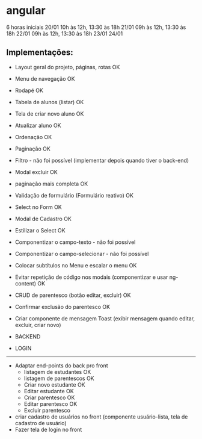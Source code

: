 # angular

6 horas iniciais
20/01 10h às 12h, 13:30 às 18h
21/01 09h às 12h, 13:30 às 18h
22/01 09h às 12h, 13:30 às 18h
23/01
24/01

## Implementações:

- Layout geral do projeto, páginas, rotas OK
- Menu de navegação OK
- Rodapé OK
- Tabela de alunos (listar) OK
- Tela de criar novo aluno OK
- Atualizar aluno OK
- Ordenação OK
- Paginação OK
- Filtro - não foi possível (implementar depois quando tiver o back-end)
- Modal excluir OK
- paginação mais completa OK
- Validação de formulário (Formulário reativo) OK
- Select no Form OK
- Modal de Cadastro OK
- Estilizar o Select OK

- Componentizar o campo-texto - não foi possível
- Componentizar o campo-selecionar - não foi possível
- Colocar subtítulos no Menu e escalar o menu OK
- Evitar repetição de código nos modais (componentizar e usar ng-content) OK

- CRUD de parentesco (botão editar, excluir) OK
- Confirmar exclusão do parentesco OK

- Criar componente de mensagem Toast (exibir mensagem quando editar, excluir, criar novo)
- BACKEND
- LOGIN



_____________________________________________________
- Adaptar end-points do back pro front
  - listagem de estudantes OK
  - listagem de parentescos OK
  - Criar novo estudante OK
  - Editar estudante OK
  - Criar parentesco OK
  - Editar parentesco OK
  - Excluir parentesco
- criar cadastro de usuários no front (componente usuário-lista, tela de cadastro de usuário)
- Fazer tela de login no front
